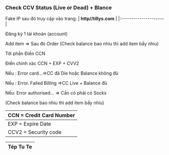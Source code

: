 ### Check CCV Status (Live or Dead) + Blance ###

Fake IP sau đó truy cập vào trang:	| **http//tillys.com** |
|:---------------------|

Đăng ký 1 tài khoản (account)

Add item => Sau đó Order (Check balance bao nhiu thì add item bấy nhiu)

Tới phần Điền CCN

Điền chính xác CCN + EXP + CVV2

Nếu : Error card...=>CC đã Die hoặc Balance không đủ

Nếu : Error. Failed Billing =>CC Live + Balance đủ

Nếu: Error authorised... => Cần có phải có Socks

(Check balance bao nhiu thì add item bấy nhiu)

| CCN = Credit Card Number |
|:-------------------------|
| EXP = Expire Date        |
| CCV2 = Security code     |



| **Tép Tu Te** |
|:--------------|
